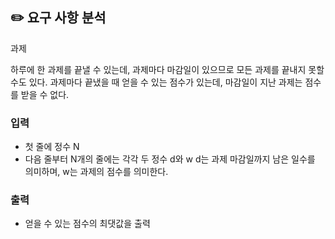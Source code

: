 ## ✏️ 요구 사항 분석

과제

하루에 한 과제를 끝낼 수 있는데, 과제마다 마감일이 있으므로 모든 과제를 끝내지 못할 수도 있다. 과제마다 끝냈을 때 얻을 수 있는 점수가 있는데, 마감일이 지난 과제는 점수를 받을 수 없다.

### 입력

- 첫 줄에 정수 N
- 다음 줄부터 N개의 줄에는 각각 두 정수 d와 w
  d는 과제 마감일까지 남은 일수를 의미하며, w는 과제의 점수를 의미한다.

### 출력

- 얻을 수 있는 점수의 최댓값을 출력
